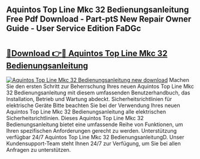 ## Aquintos Top Line Mkc 32 Bedienungsanleitung Free Pdf Download - Part-ptS New Repair Owner Guide - User Service Edition FaDGc

# <h2><a href="http://df5kq7j.blite.top/?on=Aquintos+Top+Line+Mkc+32+Bedienungsanleitung">🔗Download 👉🔴 Aquintos Top Line Mkc 32 Bedienungsanleitung</a></h2>

[![Aquintos Top Line Mkc 32 Bedienungsanleitung new download](https://i.imgur.com/lujVjoI.png)](http://df5kq7j.blite.top/?on=Aquintos+Top+Line+Mkc+32+Bedienungsanleitung)
Machen Sie den ersten Schritt zur Beherrschung Ihres neuen Aquintos Top Line Mkc 32 Bedienungsanleitung mit diesem umfassenden Benutzerhandbuch, das Installation, Betrieb und Wartung abdeckt. Sicherheitsrichtlinien für elektrische Geräte Bitte beachten Sie bei der Verwendung Ihres neuen Aquintos Top Line Mkc 32 Bedienungsanleitung alle elektrischen Sicherheitsrichtlinien. Dieses Aquintos Top Line Mkc 32 Bedienungsanleitung bietet eine umfassende Reihe von Funktionen, um Ihren spezifischen Anforderungen gerecht zu werden. Unterstützung verfügbar 24/7 Aquintos Top Line Mkc 32 BedienungsanleitungD. Unser Kundensupport-Team steht Ihnen 24/7 zur Verfügung, um Sie bei allen Anfragen zu unterstützen.
